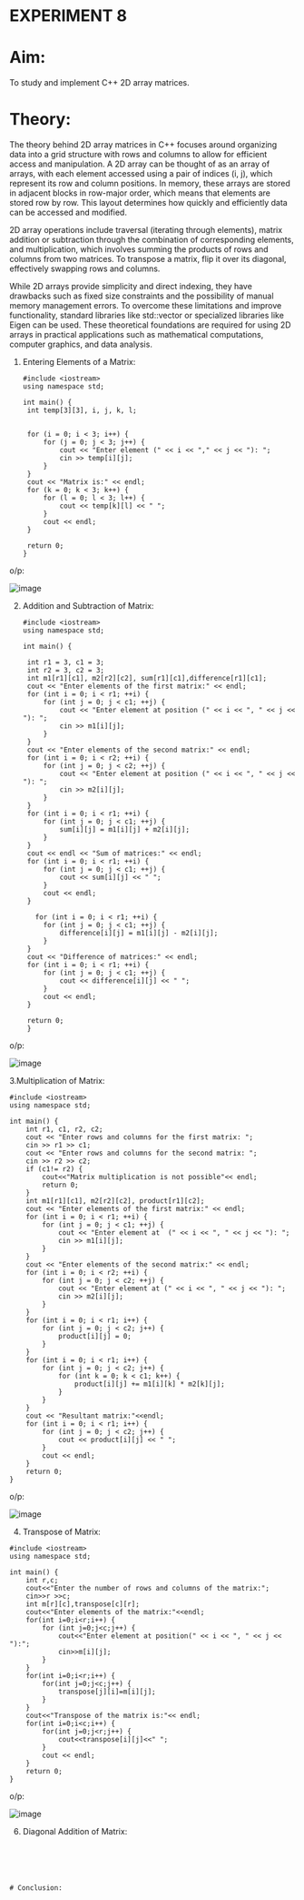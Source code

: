 # EXPERIMENT 8
# Aim:
To study and implement C++ 2D array matrices.
# Theory:
The theory behind 2D array matrices in C++ focuses around organizing data into a grid structure with rows and columns to allow for efficient access and manipulation. A 2D array can be thought of as an array of arrays, with each element accessed using a pair of indices (i, j), which represent its row and column positions. In memory, these arrays are stored in adjacent blocks in row-major order, which means that elements are stored row by row. This layout determines how quickly and efficiently data can be accessed and modified.

2D array operations include traversal (iterating through elements), matrix addition or subtraction through the combination of corresponding elements, and multiplication, which involves summing the products of rows and columns from two matrices. To transpose a matrix, flip it over its diagonal, effectively swapping rows and columns.

While 2D arrays provide simplicity and direct indexing, they have drawbacks such as fixed size constraints and the possibility of manual memory management errors. To overcome these limitations and improve functionality, standard libraries like std::vector or specialized libraries like Eigen can be used. These theoretical foundations are required for using 2D arrays in practical applications such as mathematical computations, computer graphics, and data analysis.

1. Entering Elements of a Matrix:
   ```
   #include <iostream>
   using namespace std;

   int main() {
    int temp[3][3], i, j, k, l;

    
    for (i = 0; i < 3; i++) {
        for (j = 0; j < 3; j++) {
            cout << "Enter element (" << i << "," << j << "): ";
            cin >> temp[i][j];
        }
    }
    cout << "Matrix is:" << endl;
    for (k = 0; k < 3; k++) {
        for (l = 0; l < 3; l++) {
            cout << temp[k][l] << " ";
        }
        cout << endl;
    }

    return 0;
   }

o/p:

![image](https://github.com/user-attachments/assets/c0f1ff87-dcab-4333-8703-a29acccd65f9)

2. Addition and Subtraction of Matrix:
   ```
   #include <iostream>
   using namespace std;

   int main() {
   
    int r1 = 3, c1 = 3;
    int r2 = 3, c2 = 3;
    int m1[r1][c1], m2[r2][c2], sum[r1][c1],difference[r1][c1];
    cout << "Enter elements of the first matrix:" << endl;
    for (int i = 0; i < r1; ++i) {
        for (int j = 0; j < c1; ++j) {
            cout << "Enter element at position (" << i << ", " << j << "): ";
            cin >> m1[i][j];
        }
    }
    cout << "Enter elements of the second matrix:" << endl;
    for (int i = 0; i < r2; ++i) {
        for (int j = 0; j < c2; ++j) {
            cout << "Enter element at position (" << i << ", " << j << "): ";
            cin >> m2[i][j];
        }
    }
    for (int i = 0; i < r1; ++i) {
        for (int j = 0; j < c1; ++j) {
            sum[i][j] = m1[i][j] + m2[i][j];
        }
    }
    cout << endl << "Sum of matrices:" << endl;
    for (int i = 0; i < r1; ++i) {
        for (int j = 0; j < c1; ++j) {
            cout << sum[i][j] << " ";
        }
        cout << endl;
    }

      for (int i = 0; i < r1; ++i) {
        for (int j = 0; j < c1; ++j) {
            difference[i][j] = m1[i][j] - m2[i][j];
        }
    }
    cout << "Difference of matrices:" << endl;
    for (int i = 0; i < r1; ++i) {
        for (int j = 0; j < c1; ++j) {
            cout << difference[i][j] << " ";
        }
        cout << endl;
    }

    return 0;
    }

o/p:

![image](https://github.com/user-attachments/assets/e6c3aac1-ad57-43ce-8cd4-679443bc890c) 

3.Multiplication of Matrix:

```
#include <iostream>
using namespace std;

int main() {
    int r1, c1, r2, c2;
    cout << "Enter rows and columns for the first matrix: ";
    cin >> r1 >> c1;
    cout << "Enter rows and columns for the second matrix: ";
    cin >> r2 >> c2;
    if (c1!= r2) {
        cout<<"Matrix multiplication is not possible"<< endl;
        return 0;
    }
    int m1[r1][c1], m2[r2][c2], product[r1][c2];
    cout << "Enter elements of the first matrix:" << endl;
    for (int i = 0; i < r1; ++i) {
        for (int j = 0; j < c1; ++j) {
            cout << "Enter element at  (" << i << ", " << j << "): ";
            cin >> m1[i][j];
        }
    }
    cout << "Enter elements of the second matrix:" << endl;
    for (int i = 0; i < r2; ++i) {
        for (int j = 0; j < c2; ++j) {
            cout << "Enter element at (" << i << ", " << j << "): ";
            cin >> m2[i][j];
        }
    } 
    for (int i = 0; i < r1; i++) {
        for (int j = 0; j < c2; j++) {
            product[i][j] = 0;
        }
    }
    for (int i = 0; i < r1; i++) {
        for (int j = 0; j < c2; j++) {
            for (int k = 0; k < c1; k++) {
                product[i][j] += m1[i][k] * m2[k][j];
            }
        }
    }
    cout << "Resultant matrix:"<<endl;
    for (int i = 0; i < r1; i++) {
        for (int j = 0; j < c2; j++) {
            cout << product[i][j] << " ";
        }
        cout << endl;
    }
    return 0;
}
```

o/p:

![image](https://github.com/user-attachments/assets/4f787923-91b6-4fcd-bf89-630a615d57d1)

4. Transpose of Matrix:

```
#include <iostream>
using namespace std;

int main() {
    int r,c;
    cout<<"Enter the number of rows and columns of the matrix:";
    cin>>r >>c;
    int m[r][c],transpose[c][r];
    cout<<"Enter elements of the matrix:"<<endl;
    for(int i=0;i<r;i++) {
        for (int j=0;j<c;j++) {
            cout<<"Enter element at position(" << i << ", " << j << "):";
            cin>>m[i][j];
        }
    }
    for(int i=0;i<r;i++) {
        for(int j=0;j<c;j++) {
            transpose[j][i]=m[i][j];
        }
    }
    cout<<"Transpose of the matrix is:"<< endl;
    for(int i=0;i<c;i++) {
        for(int j=0;j<r;j++) {
            cout<<transpose[i][j]<<" ";
        }
        cout << endl;
    }
    return 0;
}
```
o/p:

![image](https://github.com/user-attachments/assets/3f9dcc84-72ce-4c55-9dbf-8bd64c8a1996)

6. Diagonal Addition of Matrix:
```





# Conclusion: 

